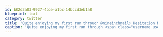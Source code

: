 ```yaml
---
id: b82d3a83-9927-4bce-a1bc-14bccd3eb1a8
blueprint: text
category: twitter
title: 'Quite enjoying my first run through @nineinchnails Hesitation Marks this morning.'
caption: 'Quite enjoying my first run through <span class="username username_linked">@<a href="https://twitter.com/nineinchnails" title="nine inch nails">nineinchnails</a></span> Hesitation Marks this morning.'
---
```

